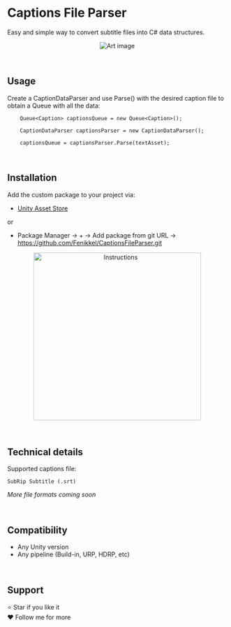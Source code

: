 # Captions File Parser

Easy and simple way to convert subtitle files into C# data structures.

<p align="center">
  <img src="https://github.com/Fenikkel/CaptionsFileParser/assets/41298931/148d7f8a-6555-4a75-984b-a635f5a3f186" alt="Art image"/>
</p>


&nbsp;
## Usage
Create a CaptionDataParser and use Parse() with the desired caption file to obtain a Queue<Caption> with all the data:

```
    Queue<Caption> captionsQueue = new Queue<Caption>();

    CaptionDataParser captionsParser = new CaptionDataParser();

    captionsQueue = captionsParser.Parse(textAsset);
```

&nbsp;
## Installation
Add the custom package to your project via:
- [Unity Asset Store](https://u3d.as/3bXj)

or

- Package Manager -> + -> Add package from git URL -> https://github.com/Fenikkel/CaptionsFileParser.git


<p align="center">
    <img src="https://github.com/Fenikkel/SimpleTween/assets/41298931/0f447b8c-85ca-4205-9915-ca7203dc4741" alt="Instructions" height="384">
</p>


&nbsp;
## Technical details

Supported captions file:

    SubRip Subtitle (.srt)


_More file formats coming soon_

&nbsp;
## Compatibility
- Any Unity version
- Any pipeline (Build-in, URP, HDRP, etc)

&nbsp;
## Support
⭐ Star if you like it  
❤️️ Follow me for more
